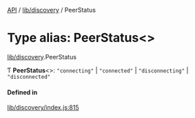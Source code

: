 [API](../README.md) / [lib/discovery](../modules/lib_discovery.md) / PeerStatus

# Type alias: PeerStatus<\>

[lib/discovery](../modules/lib_discovery.md).PeerStatus

Ƭ **PeerStatus**<\>: ``"connecting"`` \| ``"connected"`` \| ``"disconnecting"`` \| ``"disconnected"``

#### Defined in

[lib/discovery/index.js:815](https://github.com/digidem/mapeo-core-next/blob/8584770/lib/discovery/index.js#L815)
